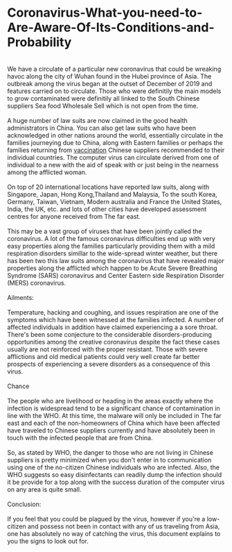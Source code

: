 # Coronavirus-What-you-need-to-Are-Aware-Of-Its-Conditions-and-Probability
<p><br />
We have a circulate of a particular new coronavirus that could be wreaking havoc along the city of Wuhan found in the Hubei province of Asia. The outbreak among the virus began at the outset of December of 2019 and features carried on to circulate. Those who were definitily the main models to grow contaminated were definitily all linked to the South Chinese suppliers Sea food Wholesale Sell which is not open from the time.<br />
<br />
A huge number of law suits are now claimed in the good health administrators in China. You can also get law suits who have been acknowledged in other nations around the world, essentially circulate in the families journeying due to China, along with Eastern families or perhaps the families returning from <a href="https://yandex.ru/search/?text=%D0%B2%D0%B0%D0%BA%D1%86%D0%B8%D0%BD%D0%B0%D1%86%D0%B8%D1%8F+%D0%BE%D1%82+%D0%BA%D0%BE%D1%80%D0%BE%D0%BD%D0%B0%D0%B2%D0%B8%D1%80%D1%83%D1%81%D0%B0">vaccination</a> Chinese suppliers recommended to their individual countries. The computer virus can circulate derived from one of individual to a new with the aid of speak with or just being in the nearness among the afflicted woman.<br />
<br />
On top of 20 international locations have reported law suits, along with Singapore, Japan, Hong Kong,Thailand and Malaysia, To the south Korea, Germany, Taiwan, Vietnam, Modern australia and France the United States, India, the UK, etc. and lots of other cities have developed assessment centres for anyone received from The far east.<br />
<br />
This may be a vast group of viruses that have been jointly called the coronavirus. A lot of the famous coronavirus difficulties end up with very easy properties along the families particularly providing them with a mild respiration disorders simillar to the wide-spread winter weather, but there has been two this law suits among the coronavirus that have revealed major properties along the afflicted which happen to be Acute Severe Breathing Syndrome (SARS) coronavirus and Center Eastern side Respiration Disorder (MERS) coronavirus.<br />
<br />
Ailments:<br />
<br />
Temperature, hacking and coughing, and issues respiration are one of the symptoms which have been witnessed at the families infected. A number of affected individuals in addition have claimed experiencing a a sore throat. There&#39;s been some conjecture to the considerable disorders-producing opportunities among the creative coronavirus despite the fact these cases usually are not reinforced with the proper resistant. Those with severe afflictions and old medical patients could very well create far better prospects of experiencing a severe disorders as a consequence of this virus.<br />
<br />
Chance<br />
<br />
The people who are livelihood or heading in the areas exactly where the infection is widespread tend to be a significant chance of contamination in line with the WHO. At this time, the malware will only be included in The far east and each of the non-homeowners of China which have been affected have traveled to Chinese suppliers currently and have absolutely been in touch with the infected people that are from China.<br />
<br />
So, as stated by WHO, the danger to those who are not living in Chinese suppliers is pretty minimized when you don&#39;t enter in to communication using one of the no-citizen Chinese individuals who are infected. Also, the WHO suggests so easy disinfectants can readily dump the infection should it be provide for a top along with the success duration of the computer virus on any area is quite small.<br />
<br />
Conclusion:<br />
<br />
If you feel that you could be plagued by the virus, however if you&#39;re a low-citizen and possess not been in contact with any of us traveling from Asia, one has absolutely no way of catching the virus, this document explains to you the signs to look out for.</p>
